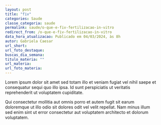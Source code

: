 ```yaml
---
layout: post
title: "fiv"
categories: Saude
classe_categoria: saude
permalink: saude/o-que-e-fiv-fertilizacao-in-vitro
redirect_from: /o-que-e-fiv-fertilizacao-in-vitro
data_hora_atualizacao: Publicado em 04/03/2024, às 8h
autor: Gabriela Caesar
url_short: 
url_foto_destaque: 
buscas_dia_semana: 
titulo_materia: ""
url_materia: 
url_foto_materia: 
---
```

Lorem ipsum dolor sit amet sed totam illo et veniam fugiat vel nihil saepe et consequatur sequi quo illo ipsa. Id sunt perspiciatis ut veritatis reprehenderit ut voluptatem cupiditate. 

Qui consectetur mollitia aut omnis porro et autem fugit sit earum doloremque ut illo odio sit dolores odit vel velit repellat. Nam minus illum sed enim sint ut error consectetur aut voluptatem architecto et dolorum voluptatem. 

